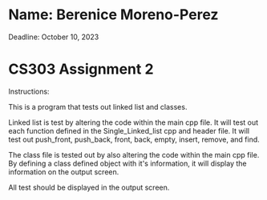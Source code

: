 # Name: Berenice Moreno-Perez
Deadline: October 10, 2023

# CS303 Assignment 2
Instructions:

This is a program that tests out linked list and classes. 

Linked list is test by altering the code within the main cpp file. It will test out each function defined in the Single_Linked_list cpp and header file. It will test out push_front, push_back, front, back, empty, insert, remove, and find. 

The class file is tested out by also altering the code within the main cpp file. By defining a class defined object with it's information, it will display the information on the output screen. 

All test should be displayed in the output screen. 


